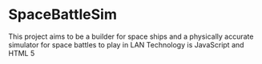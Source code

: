 # SpaceBattleSim
This project aims to be a builder for space ships and a physically accurate simulator for space battles to play in LAN
Technology is JavaScript and HTML 5

